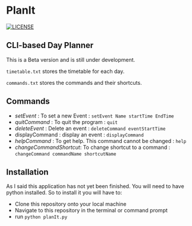 # PlanIt
[![LICENSE](https://img.shields.io/badge/License-Apache%202.0-blue.svg)](https://github.com/Arhaan/PlanIt/blob/master/LICENSE)
## CLI-based Day Planner
This is a Beta version and is still under development.

`timetable.txt` stores the timetable for each day.

`commands.txt` stores the commands and their shortcuts.
## Commands
* _setEvent_ : To set a new Event : `setEvent Name startTime EndTime`
* _quitCommand_ : To quit the program : `quit`
* _deleteEvent_ : Delete an event : `deleteCommand eventStartTime` 
* displayCommand : display an event :  `displayCommand`
* _helpCommand_ : To get help. This command cannot be changed : `help`
* _changeCommandShortcut_: To change shortcut to a command : `changeCommand commandName shortcutName`

## Installation
As I said this application has not yet been finished. You will need to have python installed. So to install it you will have to:
* Clone this repository onto your local machine
* Navigate to this repository in the terminal or command prompt
* run `python planIt.py`

